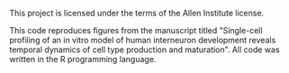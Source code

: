 This project is licensed under the terms of the Allen Institute license.

This code reproduces figures from the manuscript titled "Single-cell profiling of an in vitro model of human interneuron development reveals temporal dynamics of cell type production and maturation". All code was written in the R programming language.
